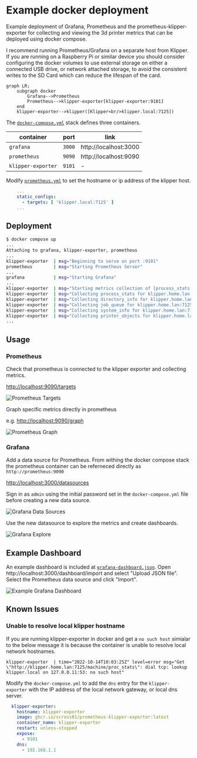 Example docker deployment
=========================

Example deployment of Grafana, Prometheus and the prometheus-klipper-exporter for
collecting and viewing the 3d printer metrics that can be deployed using docker compose.

I recommend running Prometheus/Grafana on a separate host from Klipper. If you
are running on a Raspberry Pi or similar device you should consider configuring the
docker volumes to use external storage on either a connected USB drive, or
network attached storage, to avoid the consistent writes to the SD Card which can
reduce the lifespan of the card.

```mermaid
graph LR;
    subgraph docker
        Grafana-->Prometheus
        Prometheus-->klipper-exporter[klipper-exporter:9101]
    end
    klipper-exporter-->klipper([Klipper<br/>klipper.local:7125])
```

The [`docker-compose.yml`](./docker-compose.yml) stack defines three containers.

| container | port | link |
| --------- | ---- | ---- |
| `grafana`   | `3000` | http://localhost:3000 |
| `prometheus`| `9090` | http://localhost:9090 |
| `klipper-exporter` | `9101` | - |

Modify [`prometheus.yml`](./prometheus.yml) to set the hostname or ip address of
the klipper host.

```yml
    ...
    static_configs:
      - targets: [ 'klipper.local:7125' ]
    ...
```

Deployment
----------

```sh
$ docker compose up
...
Attaching to grafana, klipper-exporter, prometheus
...
klipper-exporter  | msg="Beginning to serve on port :9101"
prometheus        | msg="Starting Prometheus Server" 
...
grafana           | msg="Starting Grafana" 
...
klipper-exporter  | msg="Starting metrics collection of [process_stats network_stats system_info job_queue directory_info printer_objects] for klipper.home.lan:7125"
klipper-exporter  | msg="Collecting process_stats for klipper.home.lan:7125"
klipper-exporter  | msg="Collecting directory_info for klipper.home.lan:7125"
klipper-exporter  | msg="Collecting job_queue for klipper.home.lan:7125"
klipper-exporter  | msg="Collecting system_info for klipper.home.lan:7125"
klipper-exporter  | msg="Collecting printer_objects for klipper.home.lan:7125"
...
```

Usage
-----

### Prometheus

Check that prometheus is connected to the klipper exporter and collecting metrics.

[http://localhost:9090/targets](http://localhost:9090/targets)

![Prometheus Targets](./images/prometheus-targets.png)

Graph specific metrics directly in prometheus

e.g. [http://localhost:9090/graph](http://localhost:9090/graph?g0.expr=klipper_extruder_temperature&g0.tab=0&g0.stacked=0&g0.show_exemplars=0&g0.range_input=5m)

![Prometheus Graph](./images/prometheus-graph.png)

### Grafana

Add a data source for Prometheus. From withing the docker compose stack the
prometheus container can be referneced directly as `http://prometheus:9090`

[http://localhost:3000/datasources](http://localhost:3000/datasources)

Sign in as `admin` using the initial password set in the `docker-compose.yml`
file before creating a new data source.

![Grafana Data Sources](./images/grafana-datasource.png)

Use the new datasource to explore the metrics and create dashboards.

![Grafana Explore](./images/grafana-explore.png)

Example Dashboard
-----------------

An example dashboard is included at [`grafana-dashboard.json`](./grafana-dashboard.json).
Open http://localhost:3000/dashboard/import and select "Upload JSON file". Select
the Prometheus data source and click "Import".

![Example Grafana Dashboard](./images/grafana-dashboard.png)

Known Issues
------------

### Unable to resolve local klipper hostname

If you are running klipper-exporter in docker and get a `no such host` simialar
to the below message it is because the container is unable to resolve local
network hostnames.

```text
klipper-exporter  | time="2022-10-14T10:03:25Z" level=error msg="Get \"http://klipper.home.lan:7125/machine/proc_stats\": dial tcp: lookup klipper.local on 127.0.0.11:53: no such host"
```

Modify the `docker-compose.yml` to add the `dns` entry for the `klipper-exporter`
with the IP address of the local network gateway, or local dns server.

```yml
  klipper-exporter:
    hostname: klipper-exporter
    image: ghcr.io/scross01/prometheus-klipper-exporter:latest
    container_name: klipper-exporter
    restart: unless-stopped
    expose:
      - 9101
    dns:
      - 192.168.1.1
```
